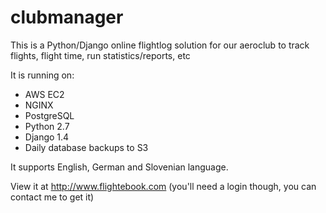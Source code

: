 # clubmanager
This is a Python/Django online flightlog solution for our aeroclub to track flights, flight time, run statistics/reports, etc

It is running on:
- AWS EC2
- NGINX
- PostgreSQL
- Python 2.7
- Django 1.4
- Daily database backups to S3

It supports English, German and Slovenian language.

View it at http://www.flightebook.com (you'll need a login though, you can contact me to get it)